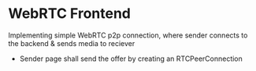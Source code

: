 # WebRTC Frontend

Implementing simple WebRTC p2p connection, where sender connects to the backend & sends media to reciever
- Sender page shall send the offer by creating an RTCPeerConnection